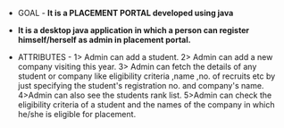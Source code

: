 * GOAL - <b>It is a PLACEMENT PORTAL developed using java</b>

* <b>It is a desktop java application in which a person can register himself/herself as admin in placement portal.</b>

* ATTRIBUTES - 
1> Admin can  add a student.
2> Admin can add a new company visiting this year.
3> Admin can fetch the details of any student or company like eligibility criteria ,name ,no. of recruits etc by just specifying the student's registration no. and company's name.
4>Admin can also see the students rank list.
5>Admin can check the eligibility criteria of a student and the names of the company in which he/she is eligible for placement.
